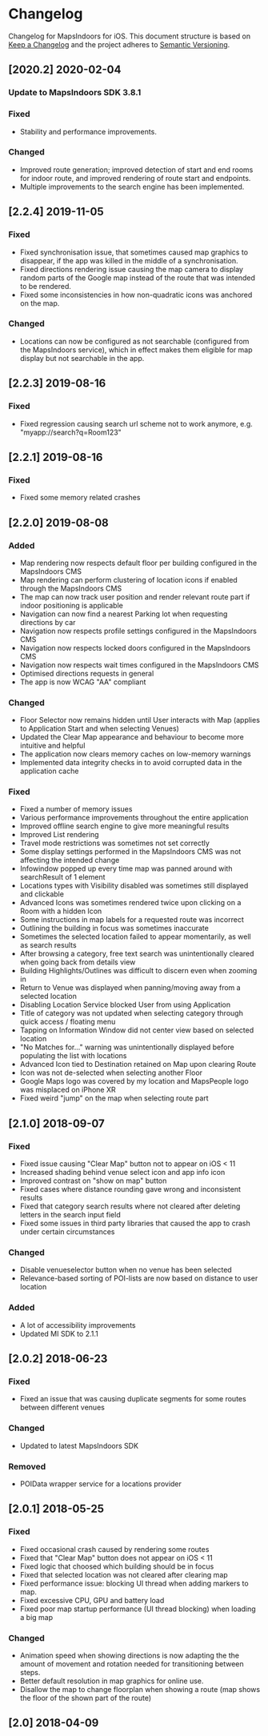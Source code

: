 # Changelog
Changelog for MapsIndoors for iOS. This document structure is based on [Keep a Changelog](http://keepachangelog.com/en/1.0.0/) and the project adheres to [Semantic Versioning](http://semver.org/spec/v2.0.0.html).

<!---
## [Unreleased]
### Added
### Fixed
### Changed
### Removed
-->

## [2020.2] 2020-02-04

### Update to MapsIndoors SDK 3.8.1
### Fixed
- Stability and performance improvements.

### Changed
- Improved route generation; improved detection of start and end rooms for indoor route, and improved rendering of route start and endpoints.
- Multiple improvements to the search engine has been implemented.

## [2.2.4] 2019-11-05
### Fixed
- Fixed synchronisation issue, that sometimes caused map graphics to disappear, if the app was killed in the middle of a synchronisation.
- Fixed directions rendering issue causing the map camera to display random parts of the Google map instead of the route that was intended to be rendered.
- Fixed some inconsistencies in how non-quadratic icons was anchored on the map.
### Changed
- Locations can now be configured as not searchable (configured from the MapsIndoors service), which in effect makes them eligible for map display but not searchable in the app.

## [2.2.3] 2019-08-16

### Fixed
- Fixed regression causing search url scheme not to work anymore, e.g. "myapp://search?q=Room123"

## [2.2.1] 2019-08-16

### Fixed
- Fixed some memory related crashes

## [2.2.0] 2019-08-08

### Added
- Map rendering now respects default floor per building configured in the MapsIndoors CMS
- Map rendering can perform clustering of location icons if enabled through the MapsIndoors CMS
- The map can now track user position and render relevant route part if indoor positioning is applicable
- Navigation can now find a nearest Parking lot when requesting directions by car
- Navigation now respects profile settings configured in the MapsIndoors CMS
- Navigation now respects locked doors configured in the MapsIndoors CMS
- Navigation now respects wait times configured in the MapsIndoors CMS
- Optimised directions requests in general
- The app is now WCAG "AA" compliant

### Changed
- Floor Selector now remains hidden until User interacts with Map (applies to Application Start and when selecting Venues) 
- Updated the Clear Map appearance and behaviour to become more intuitive and helpful
- The application now clears memory caches on low-memory warnings
- Implemented data integrity checks in to avoid corrupted data in the application cache

### Fixed
- Fixed a number of memory issues
- Various performance improvements throughout the entire application
- Improved offline search engine to give more meaningful results
- Improved List rendering
- Travel mode restrictions was sometimes not set correctly
- Some display settings performed in the MapsIndoors CMS was not affecting the intended change
- Infowindow popped up every time map was panned around with searchResult of 1 element
- Locations types with Visibility disabled was sometimes still displayed and clickable
- Advanced Icons was sometimes rendered twice upon clicking on a Room with a hidden Icon
- Some instructions in map labels for a requested route was incorrect
- Outlining the building in focus was sometimes inaccurate
- Sometimes the selected location failed to appear momentarily, as well as search results
- After browsing a category, free text search was unintentionally cleared when going back from details view
- Building Highlights/Outlines was difficult to discern even when zooming in
- Return to Venue was displayed when panning/moving away from a selected location
- Disabling Location Service blocked User from using Application
- Title of category was not updated when selecting category through quick access / floating menu
- Tapping on Information Window did not center view based on selected location
- "No Matches for..." warning was unintentionally displayed before populating the list with locations
- Advanced Icon tied to Destination retained on Map upon clearing Route
- Icon was not de-selected when selecting another Floor
- Google Maps logo was covered by my location and MapsPeople logo was misplaced on iPhone XR
- Fixed weird "jump" on the map when selecting route part

## [2.1.0] 2018-09-07

### Fixed
- Fixed issue causing "Clear Map" button not to appear on iOS < 11
- Increased shading behind venue select icon and app info icon
- Improved contrast on "show on map" button
- Fixed cases where distance rounding gave wrong and inconsistent results
- Fixed that category search results where not cleared after deleting letters in the search input field
- Fixed some issues in third party libraries that caused the app to crash under certain circumstances

### Changed
- Disable venueselector button when no venue has been selected
- Relevance-based sorting of POI-lists are now based on distance to user location
### Added
- A lot of accessibility improvements
- Updated MI SDK to 2.1.1

## [2.0.2] 2018-06-23

### Fixed
- Fixed an issue that was causing duplicate segments for some routes between different venues
### Changed
- Updated to latest MapsIndoors SDK
### Removed
- POIData wrapper service for a locations provider

## [2.0.1] 2018-05-25

### Fixed
- Fixed occasional crash caused by rendering some routes
- Fixed that "Clear Map" button does not appear on iOS < 11
- Fixed logic that choosed which building should be in focus
- Fixed that selected location was not cleared after clearing map
- Fixed performance issue: blocking UI thread when adding markers to map.
- Fixed excessive CPU, GPU and battery load
- Fixed poor map startup performance (UI thread blocking) when loading a big map
### Changed
- Animation speed when showing directions is now adapting the the amount of movement and rotation needed for transitioning between steps.
- Better default resolution in map graphics for online use.
- Disallow the map to change floorplan when showing a route (map shows the floor of the shown part of the route)

## [2.0] 2018-04-09
